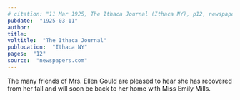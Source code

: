 ```yaml
---
# citation: "11 Mar 1925, The Ithaca Journal (Ithaca NY), p12, newspapers.com"
pubdate:  "1925-03-11"
author: 
title: 
voltitle:  "The Ithaca Journal"
publocation:  "Ithaca NY"
pages:  "12"
source:  "newspapers.com"
---
```

The many friends of Mrs. Ellen Gould are pleased to hear she has recovered from her fall and will soon be back to her home with Miss Emily Mills.
